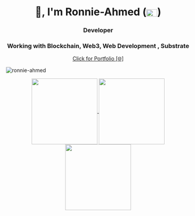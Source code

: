 <h1 align="center">👋, I'm Ronnie-Ahmed (<a href="https://www.linkedin.com/in/md-raisul-islam-rony-a059a7291/" target="blank"><img align="center" src="https://raw.githubusercontent.com/rahuldkjain/github-profile-readme-generator/master/src/images/icons/Social/linked-in-alt.svg" alt="raisul islam" height="20" width="30" /></a>)</h1>
<h3 align="center">  Developer </h3>
<h3 align="center"> Working with Blockchain, Web3, Web Development , Substrate  </h3>

<div align="center">
  <a href="https://portfolio-fl2l.vercel.app/" target="_blank">
    <p align="center">Click for Portfolio [🌐]</p>
  </a>
</div>



<p align="left"> <img src="https://komarev.com/ghpvc/?username=ronnie-ahmed&label=Profile%20views&color=0e75b6&style=flat" alt="ronnie-ahmed" /> </p>




</div>

<div align="center">
<a href="https://github.com/Ronnie-Ahmed">
<img align="center" src="http://github-profile-summary-cards.vercel.app/api/cards/stats?username=Ronnie-Ahmed&theme=2077" height="180em" />
<img align="center" src="http://github-profile-summary-cards.vercel.app/api/cards/repos-per-language?username=Ronnie-Ahmed&theme=2077" height="180em" />
<img align="center" src="http://github-profile-summary-cards.vercel.app/api/cards/profile-details?username=Ronnie-Ahmed&theme=2077" height="180em" />


</div>






